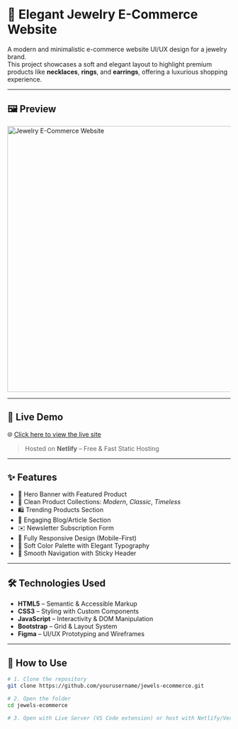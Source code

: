 # 💍 Elegant Jewelry E-Commerce Website

A modern and minimalistic e-commerce website UI/UX design for a jewelry brand.  
This project showcases a soft and elegant layout to highlight premium products like **necklaces**, **rings**, and **earrings**, offering a luxurious shopping experience.

---

## 🖼️ Preview

 <img width="800" height="600" alt="Jewelry E-Commerce Website" src="https://github.com/user-attachments/assets/7147bbee-6f56-4932-84a5-e1f76c488ce4" />  <!-- Replace with actual preview image link -->

---

## 🔗 Live Demo

🌐 [Click here to view the live site](https://jewels-website.netlify.app)

> Hosted on **Netlify** – Free & Fast Static Hosting

---

## ✨ Features

- 📸 Hero Banner with Featured Product
- 💎 Clean Product Collections: *Modern*, *Classic*, *Timeless*
- 🛍️ Trending Products Section
- 📰 Engaging Blog/Article Section
- ✉️ Newsletter Subscription Form
- 📱 Fully Responsive Design (Mobile-First)
- 🌙 Soft Color Palette with Elegant Typography
- 🧭 Smooth Navigation with Sticky Header

---

## 🛠️ Technologies Used

- **HTML5** – Semantic & Accessible Markup  
- **CSS3** – Styling with Custom Components  
- **JavaScript** – Interactivity & DOM Manipulation  
- **Bootstrap** – Grid & Layout System  
- **Figma** – UI/UX Prototyping and Wireframes

---

## 📁 How to Use

```bash
# 1. Clone the repository
git clone https://github.com/yourusername/jewels-ecommerce.git

# 2. Open the folder
cd jewels-ecommerce

# 3. Open with Live Server (VS Code extension) or host with Netlify/Vercel

